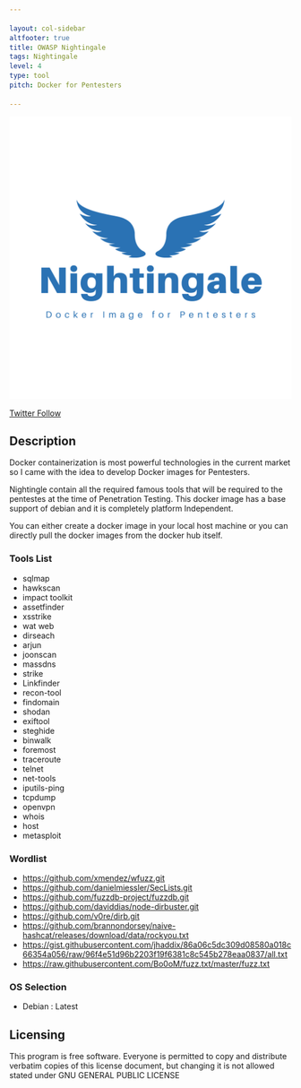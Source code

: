 ```yaml
---

layout: col-sidebar
altfooter: true
title: OWASP Nightingale
tags: Nightingale
level: 4
type: tool
pitch: Docker for Pentesters

---
```

<!--Logo and Social Links-->

![Nightingale Logo](https://raw.githubusercontent.com/OWASP/www-project-nightingale/main/assets/images/Nightingale.png)

[Twitter Follow](https://twitter.com/RajaNagori7)

<!--Description-->
## Description
Docker containerization is most powerful technologies in the current market 
so I came with the idea to develop Docker images for Pentesters.

Nightingle contain all the required famous tools that will be required to the pentestes at the time of Penetration Testing.
This docker image has a base support of debian and it is completely platform Independent.

You can either create a docker image in your local host machine or you can directly pull the docker images from the docker hub itself.

### Tools List
- sqlmap
- hawkscan
- impact toolkit
- assetfinder
- xsstrike
- wat web
- dirseach
- arjun
- joonscan
- massdns
- strike
- Linkfinder
- recon-tool
- findomain
- shodan
- exiftool
- steghide
- binwalk
- foremost
- traceroute
- telnet
- net-tools
- iputils-ping
- tcpdump
- openvpn
- whois
- host
- metasploit
### Wordlist 
- https://github.com/xmendez/wfuzz.git
- https://github.com/danielmiessler/SecLists.git
- https://github.com/fuzzdb-project/fuzzdb.git
- https://github.com/daviddias/node-dirbuster.git
- https://github.com/v0re/dirb.git
- https://github.com/brannondorsey/naive-hashcat/releases/download/data/rockyou.txt
- https://gist.githubusercontent.com/jhaddix/86a06c5dc309d08580a018c66354a056/raw/96f4e51d96b2203f19f6381c8c545b278eaa0837/all.txt
- https://raw.githubusercontent.com/Bo0oM/fuzz.txt/master/fuzz.txt 
### OS Selection
- Debian : Latest
<!--Lisence-->
## Licensing
This program is free software. Everyone is permitted to copy and distribute verbatim copies
of this license document, but changing it is not allowed stated under GNU GENERAL PUBLIC LICENSE
